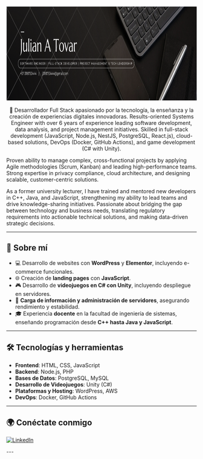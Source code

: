 <p align="center">
  <a href="#">
    <img src="https://raw.githubusercontent.com/NDRELIAN/JulianTovar/main/images/bio.png" width="1000" height="250" alt="Bienvenido a mi perfil!">
  </a>
</p>

<p align="center">
  🚀 Desarrollador Full Stack apasionado por la tecnología, la enseñanza y la creación de experiencias digitales innovadoras.
Results-oriented Systems Engineer with over 6 years of experience leading software development, data analysis, and project management initiatives. Skilled in full-stack development (JavaScript, Node.js, NestJS, PostgreSQL, React.js), cloud-based solutions, DevOps (Docker, GitHub Actions), and game development (C# with Unity).

Proven ability to manage complex, cross-functional projects by applying Agile methodologies (Scrum, Kanban) and leading high-performance teams. Strong expertise in privacy compliance, cloud architecture, and designing scalable, customer-centric solutions.

As a former university lecturer, I have trained and mentored new developers in C++, Java, and JavaScript, strengthening my ability to lead teams and drive knowledge-sharing initiatives. Passionate about bridging the gap between technology and business needs, translating regulatory requirements into actionable technical solutions, and making data-driven strategic decisions.
</p>

---

## 📌 Sobre mí  

- 💻 Desarrollo de websites con **WordPress** y **Elementor**, incluyendo e-commerce funcionales.  
- 🌐 Creación de **landing pages** con **JavaScript**.  
- 🎮 Desarrollo de **videojuegos en C# con Unity**, incluyendo despliegue en servidores.  
- 📡 **Carga de información y administración de servidores**, asegurando rendimiento y estabilidad.  
- 🎓 Experiencia **docente** en la facultad de ingeniería de sistemas, enseñando programación desde **C++ hasta Java y JavaScript**.  

---

## 🛠️ Tecnologías y herramientas  

- **Frontend**: HTML, CSS, JavaScript  
- **Backend**: Node.js, PHP  
- **Bases de Datos**: PostgreSQL, MySQL  
- **Desarrollo de Videojuegos**: Unity (C#)  
- **Plataformas y Hosting**: WordPress, AWS  
- **DevOps**: Docker, GitHub Actions  

---

## 🌍 Conéctate conmigo  
  <a href="https://www.linkedin.com/in/julian-andres-tovar-pineda/">
    <img src="https://img.shields.io/badge/LinkedIn-Connect-blue?style=for-the-badge&logo=linkedin" alt="LinkedIn"/>
  </a>
</p>
---

